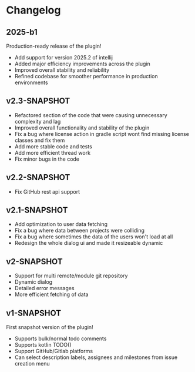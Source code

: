 # Changelog

## 2025-b1
Production-ready release of the plugin!
- Add support for version 2025.2 of intellij
- Added major efficiency improvements across the plugin
- Improved overall stability and reliability
- Refined codebase for smoother performance in production environments

## v2.3-SNAPSHOT
- Refactored section of the code that were causing unnecessary complexity and lag
- Improved overall functionality and stability of the plugin
- Fix a bug where license action in gradle script wont find missing license classes and fix them
- Add more stable code and tests
- Add more efficient thread work
- Fix minor bugs in the code

## v2.2-SNAPSHOT
- Fix GitHub rest api support

## v2.1-SNAPSHOT
- Add optimization to user data fetching
- Fix a bug where data between projects were colliding
- Fix a bug where sometimes the data of the users won't load at all
- Redesign the whole dialog ui and made it resizeable dynamic 

## v2-SNAPSHOT
- Support for multi remote/module git repository
- Dynamic dialog
- Detailed error messages
- More efficient fetching of data

## v1-SNAPSHOT
First snapshot version of the plugin!
- Supports bulk/normal todo comments
- Supports kotlin TODO()
- Support GitHub/Gitlab platforms
- Can select description labels, assignees and milestones from issue creation menu